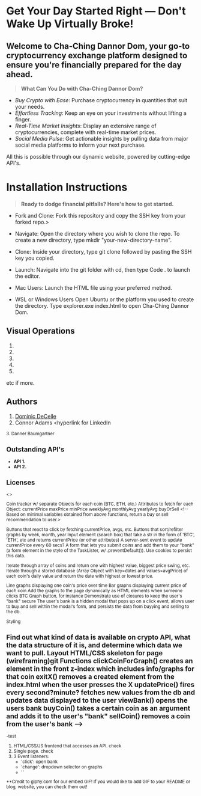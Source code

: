 # **Get Your Day Started Right — Don't Wake Up Virtually Broke!**

## Welcome to Cha-Ching Dannor Dom, your go-to cryptocurrency exchange platform designed to ensure you're financially prepared for the day ahead.

> **What Can You Do with Cha-Ching Dannor Dom?**

* *Buy Crypto with Ease*: Purchase cryptocurrency in quantities that suit your needs.
* *Effortless Tracking*: Keep an eye on your investments without lifting a finger.
* *Real-Time Market Insights*: Display an extensive range of cryptocurrencies, complete with real-time market prices.
* *Social Media Pulse*: Get actionable insights by pulling data from major social media platforms to inform your next purchase.

All this is possible through our dynamic website, powered by cutting-edge API's.

# Installation Instructions

> **Ready to dodge financial pitfalls? Here's how to get started.**


* Fork and Clone: Fork this repository and copy the SSH key from your forked repo.> 

* Navigate: Open the directory where you wish to clone the repo.
To create a new directory, type mkdir "your-new-directory-name".

* Clone: Inside your directory, type git clone followed by pasting the SSH key you copied.

* Launch: Navigate into the git folder with cd, then type Code . to launch the editor.

* Mac Users:
Launch the HTML file using your preferred method.

* WSL or Windows Users
Open Ubuntu or the platform you used to create the directory.
Type explorer.exe index.html to open Cha-Ching Dannor Dom.



## Visual Operations

1.
2.
3.
4.
5.
etc if more.



## Authors

1. [Dominic DeCelle](https://www.linkedin.com/in/dominic-decelle-376b02292/)
2. Connor Adams <hyperlink for LinkedIn
<small photo image of you Connor>
3. Danner Baumgartner <hyperlink for LinkedIn
<Small photo of you Danner>


## Outstanding API's
* **API 1.**
* **API 2.** 





## **Licenses**




<>

<!-- Crypto tracker as name?
A crypto currency display and search website with filtering options, and graphs.

<!-- Returned collection from JSON server or API -->
Coin tracker w/ separate Objects for each coin (BTC, ETH, etc.)
Attributes to fetch for each Object:
currentPrice <!-- Simply retrieves an integer from database. -->
maxPrice <!-- Write a function that fetches all currentPrice values and returns highest one. -->
minPrice <!-- Same as above but lowest. -->
weeklyAvg <!-- Write a function that takes a set of currentPrice values and returns their avg. -->
monthlyAvg <!-- Same as above but monthly. -->
yearlyAvg <!-- Same as above but yearly. --><!-- We could write a higher order timespanAverager function that takes a different timespan (week, mo, year) and returns the average of currentPrice over that timespan, like the fareMultiplier func in the taxi lab. -->
buyOrSell <!-- Based on minimal variables obtained from above functions, return a buy or sell recommendation to user.>

<!-- Possible Event Listeners -->
Buttons that react to click by fetching currentPrice, avgs, etc.
Buttons that sort/refilter graphs by week, month, year
Input element (search box) that take a str in the form of 'BTC', 'ETH', etc and returns currentPrice (or other attributes)
A server-sent event to update currentPrice every 60 secs?
A form that lets you submit coins and add them to your "bank" (a form element in the style of the TaskLister, w/ .preventDefault()).
Use cookies to persist this data.

<!-- Array Iteration -->
Iterate through array of coins and return one with highest value, biggest price swing, etc.
Iterate through a stored database (Array Object with key=dates and values=avgPrice) of each coin's daily value and return the date with highest or lowest price.

<!-- Other Sexy Ideas -->
Line graphs displaying one coin's price over time
Bar graphs displaying current price of each coin
Add the graphs to the page dynamically as HTML elements when someone clicks BTC Graph button, for instance
Demonstrate use of closures to keep the user's "bank" secure
The user's bank is a hidden modal that pops up on a click event, allows user to buy and sell within the modal's form, and persists the data from buyying and selling to the db.


<!-- DIVISION OF TASKS -->
Styling

<!-- TO DO LIST -->
Find out what kind of data is available on crypto API, what the data structure of it is, and determine which data we want to pull.
Layout HTML/CSS skeleton for page (wireframing)git
Functions
clickCoinForGraph() creates an element in the front z-index which includes info/graphs for that coin
exitX() removes a created element from the index.html when the user presses the X
updatePrice() fires every second?minute? fetches new values from the db and updates data displayed to the user
viewBank() opens the users bank
buyCoin() takes a certain coin as an argument and adds it to the user's "bank"
sellCoin() removes a coin from the user's bank -->
-

-test

<!-- Requirements -->
1. HTML/CSS/JS frontend that accesses an API. check
2. Single page. check
3. 3 Event listeners:
    - 'click': open bank
    - 'change': dropdown selector on graphs
    - ''

<!-- Credits -->
**Credit to giphy.com for our embed GIF! 
If you would like to add GIF to your README or blog, website, you can check them out!